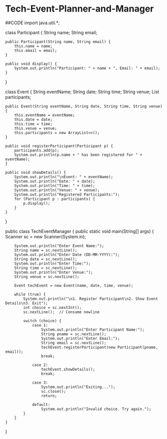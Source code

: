 # Tech-Event-Planner-and-Manager
##CODE
import java.util.*;

class Participant {
    String name;
    String email;

    public Participant(String name, String email) {
        this.name = name;
        this.email = email;
    }

    public void display() {
        System.out.println("Participant: " + name + ", Email: " + email);
    }
}

class Event {
    String eventName;
    String date;
    String time;
    String venue;
    List<Participant> participants;

    public Event(String eventName, String date, String time, String venue) {
        this.eventName = eventName;
        this.date = date;
        this.time = time;
        this.venue = venue;
        this.participants = new ArrayList<>();
    }

    public void registerParticipant(Participant p) {
        participants.add(p);
        System.out.println(p.name + " has been registered for " + eventName);
    }

    public void showDetails() {
        System.out.println("\nEvent: " + eventName);
        System.out.println("Date: " + date);
        System.out.println("Time: " + time);
        System.out.println("Venue: " + venue);
        System.out.println("Registered Participants:");
        for (Participant p : participants) {
            p.display();
        }
    }
}

public class TechEventManager {
    public static void main(String[] args) {
        Scanner sc = new Scanner(System.in);

        System.out.println("Enter Event Name:");
        String name = sc.nextLine();
        System.out.println("Enter Date (DD-MM-YYYY):");
        String date = sc.nextLine();
        System.out.println("Enter Time:");
        String time = sc.nextLine();
        System.out.println("Enter Venue:");
        String venue = sc.nextLine();

        Event techEvent = new Event(name, date, time, venue);

        while (true) {
            System.out.println("\n1. Register Participant\n2. Show Event Details\n3. Exit");
            int choice = sc.nextInt();
            sc.nextLine();  // Consume newline

            switch (choice) {
                case 1:
                    System.out.println("Enter Participant Name:");
                    String pname = sc.nextLine();
                    System.out.println("Enter Email:");
                    String email = sc.nextLine();
                    techEvent.registerParticipant(new Participant(pname, email));
                    break;

                case 2:
                    techEvent.showDetails();
                    break;

                case 3:
                    System.out.println("Exiting...");
                    sc.close();
                    return;

                default:
                    System.out.println("Invalid choice. Try again.");
            }
        }
    }
}
